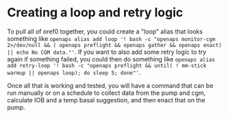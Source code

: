 # Creating a loop and retry logic

To pull all of oref0 together, you could create a "loop" alias that looks something like `openaps alias add loop '! bash -c "openaps monitor-cgm 2>/dev/null && ( openaps preflight && openaps gather && openaps enact) || echo No CGM data."'`. If you want to also add some retry logic to try again if something failed, you could then do something like `openaps alias add retry-loop '! bash -c "openaps preflight && until( ! mm-stick warmup || openaps loop); do sleep 5; done"'`.

Once all that is working and tested, you will have a command that can be run manually or on a schedule to collect data from the pump and cgm, calculate IOB and a temp basal suggestion, and then enact that on the pump. 
